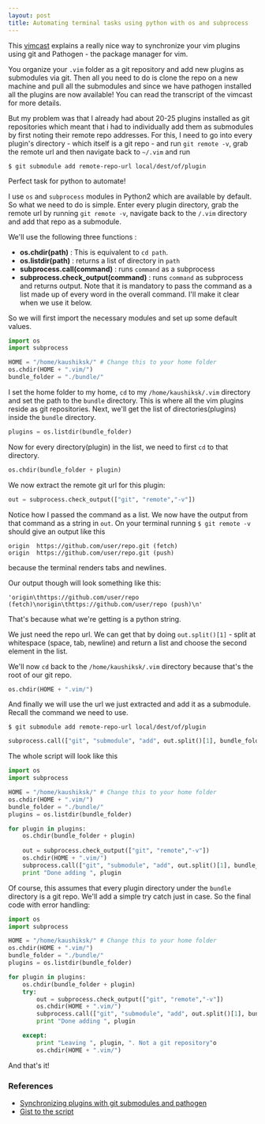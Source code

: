 ```yaml
---
layout: post
title: Automating terminal tasks using python with os and subprocess
---
```


This [vimcast](http://vimcasts.org/episodes/synchronizing-plugins-with-git-submodules-and-pathogen/) explains a really nice way to synchronize your vim plugins using git and Pathogen - the package manager for vim. 

You organize your `.vim` folder as a git repository and add new plugins as submodules via git. Then all you need to do is clone the repo on a new machine and pull all the submodules and since we have pathogen installed all the plugins are now available! You can read the transcript of the vimcast for more details.

But my problem was that I already had about 20-25 plugins installed as git repositories which meant that i had to individually add them as submodules by first noting their remote repo addresses. For this, I need to go into every plugin's directory - which itself is a git repo - and run `git remote -v`, grab the remote url and then navigate back to `~/.vim` and run 

`$ git submodule add remote-repo-url local/dest/of/plugin`

Perfect task for python to automate!

I use `os` and `subprocess` modules in Python2 which are available by default. So what we need to do is simple. Enter every plugin directory, grab the remote url by running `git remote -v`, navigate back to the `/.vim` directory and add that repo as a submodule.

We'll use the following three functions :
 - **os.chdir(path)**                     : This is equivalent to `cd path`.
 - **os.listdir(path)**                   : returns a list of directory in `path`
 - **subprocess.call(command)**           : runs `command` as a subprocess
 - **subprocess.check_output(command)**   : runs `command` as subprocess and returns output. Note that it is mandatory to pass the command as a list made up of every word in the overall command. I'll make it clear when we use it below.

So we will first import the necessary modules and set up some default values.
```python
import os
import subprocess

HOME = "/home/kaushiksk/" # Change this to your home folder
os.chdir(HOME + ".vim/")
bundle_folder = "./bundle/"
```

I set the home folder to my home, `cd` to my `/home/kaushiksk/.vim` directory and set the path to the `bundle` directory. This is where all the vim plugins reside as git repositories.
Next, we'll get the list of directories(plugins) inside the `bundle` directory.

```python
plugins = os.listdir(bundle_folder)
```

Now for every directory(plugin) in the list, we need to first `cd` to that directory.

```python
os.chdir(bundle_folder + plugin)
```

We now extract the remote git url for this plugin:

```python
out = subprocess.check_output(["git", "remote","-v"])
```

Notice how I passed the command as a list. We now have the output from that command as a string in `out`.
On your terminal running `$ git remote -v` should give an output like this
```
origin  https://github.com/user/repo.git (fetch)
origin  https://github.com/user/repo.git (push)
```
because the terminal renders tabs and newlines.

Our output though will look something like this:

`'origin\thttps://github.com/user/repo (fetch)\norigin\thttps://github.com/user/repo (push)\n'`

That's because what we're getting is a python string.

We just need the repo url. We can get that by doing `out.split()[1]` - split at whitespace (space, tab, newline) and return a list and choose the second element in the list.

We'll now `cd` back to the `/home/kaushiksk/.vim` directory because that's the root of our git repo. 
```python
os.chdir(HOME + ".vim/")
```

And finally we will use the url we just extracted and add it as a submodule. Recall the command we need to use.

`$ git submodule add remote-repo-url local/dest/of/plugin`

```python
subprocess.call(["git", "submodule", "add", out.split()[1], bundle_folder + plugin])
```

The whole script will look like this
```python
import os
import subprocess

HOME = "/home/kaushiksk/" # Change this to your home folder
os.chdir(HOME + ".vim/")
bundle_folder = "./bundle/"
plugins = os.listdir(bundle_folder)

for plugin in plugins:
    os.chdir(bundle_folder + plugin)
    
	out = subprocess.check_output(["git", "remote","-v"])
	os.chdir(HOME + ".vim/")
	subprocess.call(["git", "submodule", "add", out.split()[1], bundle_folder + plugin ])
	print "Done adding ", plugin
```

Of course, this assumes that every plugin directory under the `bundle` directory is a git repo. We'll add a simple try catch just in case.
So the final code with error handling:

```python
import os
import subprocess

HOME = "/home/kaushiksk/" # Change this to your home folder
os.chdir(HOME + ".vim/")
bundle_folder = "./bundle/"
plugins = os.listdir(bundle_folder)

for plugin in plugins:
    os.chdir(bundle_folder + plugin)
    try:
        out = subprocess.check_output(["git", "remote","-v"])
        os.chdir(HOME + ".vim/")
        subprocess.call(["git", "submodule", "add", out.split()[1], bundle_folder + plugin ])
        print "Done adding ", plugin

    except:
        print "Leaving ", plugin, ". Not a git repository"o
        os.chdir(HOME + ".vim/")
```

And that's it!

### References
 - [Synchronizing plugins with git submodules and pathogen](http://vimcasts.org/episodes/synchronizing-plugins-with-git-submodules-and-pathogen/)
 - [Gist to the script](https://gist.github.com/kaushiksk/48381494302de2b158ea7f083fd90a32)
